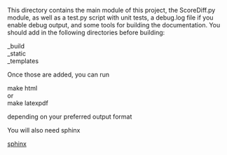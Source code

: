 This directory contains the main module of this project, the ScoreDiff.py
module, as well as a test.py script with unit tests, a debug.log file if you enable debug output, and some tools for building the documentation.  You should add in the following directories before building:

_build  
_static  
_templates  


Once those are added, you can run

make html  
or  
make latexpdf  


depending on your preferred output format  
  
You will also need sphinx  

<a href= "http://docs.geoserver.org/latest/en/docguide/install.html">sphinx</a>

